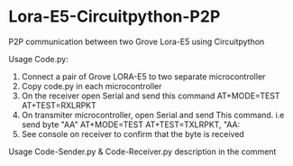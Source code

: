 # Lora-E5-Circuitpython-P2P
P2P communication between two Grove Lora-E5 using Circuitpython

Usage Code.py:
1) Connect a pair of Grove LORA-E5 to two separate microcontroller
2) Copy code.py in each microcontroller
3) On the receiver open Serial and send this command
      AT+MODE=TEST
      AT+TEST=RXLRPKT
4) On transmiter microcontroller, open Serial and send This command. i.e send byte "AA"
      AT+MODE=TEST
      AT+TEST=TXLRPKT, "AA:
5) See console on receiver to confirm that the byte is received


Usage Code-Sender.py & Code-Receiver.py description in the comment
